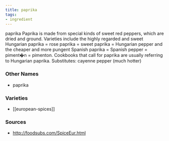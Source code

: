 ```yaml
---
title: paprika
tags:
- ingredient
---
```

paprika Paprika is made from special kinds of sweet red peppers, which are dried and ground. Varieties include the highly regarded and sweet Hungarian paprika = rose paprika = sweet paprika = Hungarian pepper and the cheaper and more pungent Spanish paprika = Spanish pepper = piment�n = pimenton. Cookbooks that call for paprika are usually referring to Hungarian paprika. Substitutes: cayenne pepper (much hotter)

### Other Names

* paprika

### Varieties

* [[european-spices]]

### Sources
* http://foodsubs.com/SpiceEur.html
